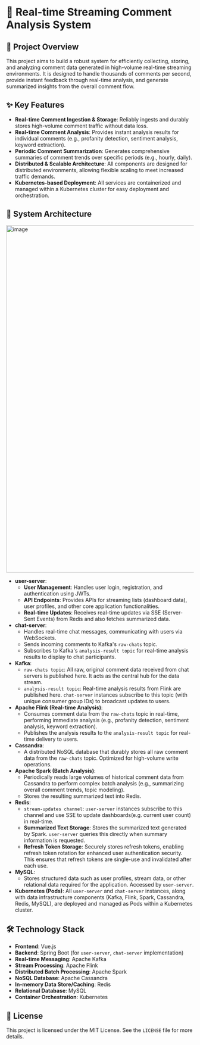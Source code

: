 # 💬 Real-time Streaming Comment Analysis System
## 🌟 Project Overview

This project aims to build a robust system for efficiently collecting, storing, and analyzing comment data generated in high-volume real-time streaming environments. It is designed to handle thousands of comments per second, provide instant feedback through real-time analysis, and generate summarized insights from the overall comment flow.

## ✨ Key Features

* **Real-time Comment Ingestion & Storage**: Reliably ingests and durably stores high-volume comment traffic without data loss.
* **Real-time Comment Analysis**: Provides instant analysis results for individual comments (e.g., profanity detection, sentiment analysis, keyword extraction).
* **Periodic Comment Summarization**: Generates comprehensive summaries of comment trends over specific periods (e.g., hourly, daily).
* **Distributed & Scalable Architecture**: All components are designed for distributed environments, allowing flexible scaling to meet increased traffic demands.
* **Kubernetes-based Deployment**: All services are containerized and managed within a Kubernetes cluster for easy deployment and orchestration.

## 🚀 System Architecture
<img width="1733" height="933" alt="image" src="https://github.com/user-attachments/assets/140b61c4-3800-47b4-842e-60c2a6263bf4" />

* **user-server**:
    * **User Management**: Handles user login, registration, and authentication using JWTs.
    * **API Endpoints**: Provides APIs for streaming lists (dashboard data), user profiles, and other core application functionalities.
    * **Real-time Updates**: Receives real-time updates via SSE (Server-Sent Events) from Redis and also fetches summarized data.
* **chat-server**:
    * Handles real-time chat messages, communicating with users via WebSockets.
    * Sends incoming comments to Kafka's `raw-chats` topic.
    * Subscribes to Kafka's `analysis-result topic` for real-time analysis results to display to chat participants.
* **Kafka**:
    * `raw-chats topic`: All raw, original comment data received from chat servers is published here. It acts as the central hub for the data stream.
    * `analysis-result topic`: Real-time analysis results from Flink are published here. `chat-server` instances subscribe to this topic (with unique consumer group IDs) to broadcast updates to users.
* **Apache Flink (Real-time Analysis)**:
    * Consumes comment data from the `raw-chats` topic in real-time, performing immediate analysis (e.g., profanity detection, sentiment analysis, keyword extraction).
    * Publishes the analysis results to the `analysis-result topic` for real-time delivery to users.
* **Cassandra**:
    * A distributed NoSQL database that durably stores all raw comment data from the `raw-chats` topic. Optimized for high-volume write operations.
* **Apache Spark (Batch Analysis)**:
    * Periodically reads large volumes of historical comment data from Cassandra to perform complex batch analysis (e.g., summarizing overall comment trends, topic modeling).
    * Stores the resulting summarized text into Redis.
* **Redis**:
    * `stream-updates channel`: `user-server` instances subscribe to this channel and use SSE to update dashboards(e.g. current user count) in real-time.
    * **Summarized Text Storage**: Stores the summarized text generated by Spark. `user-server` queries this directly when summary information is requested.
    * **Refresh Token Storage**: Securely stores refresh tokens, enabling refresh token rotation for enhanced user authentication security. This ensures that refresh tokens are single-use and invalidated after each use.
* **MySQL**:
    * Stores structured data such as user profiles, stream data, or other relational data required for the application. Accessed by `user-server`.
* **Kubernetes (Pods)**: All `user-server` and `chat-server` instances, along with data infrastructure components (Kafka, Flink, Spark, Cassandra, Redis, MySQL), are deployed and managed as Pods within a Kubernetes cluster.

## 🛠️ Technology Stack

* **Frontend**: Vue.js
* **Backend**: Spring Boot (for `user-server`, `chat-server` implementation)
* **Real-time Messaging**: Apache Kafka
* **Stream Processing**: Apache Flink
* **Distributed Batch Processing**: Apache Spark
* **NoSQL Database**: Apache Cassandra
* **In-memory Data Store/Caching**: Redis
* **Relational Database**: MySQL
* **Container Orchestration**: Kubernetes

## 📄 License

This project is licensed under the MIT License. See the `LICENSE` file for more details.
